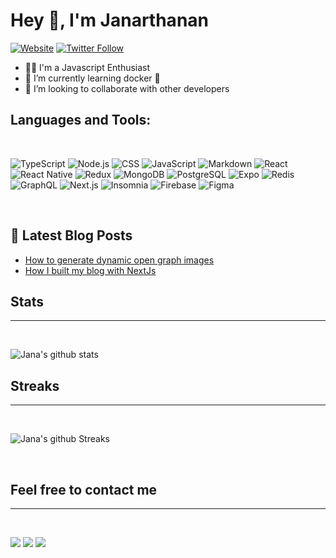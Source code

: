 # Hey 👋, I'm Janarthanan

[![Website](https://img.shields.io/website?label=janasundar.dev&style=for-the-badge&url=https://janasundar.dev)](https://janasundar.dev)
[![Twitter Follow](https://img.shields.io/twitter/follow/Jana__Sundar?color=1DA1F2&logo=twitter&style=for-the-badge)](https://twitter.com/intent/follow?original_referer=https%3A%2F%2Fgithub.com%2FJana__Sundar&screen_name=Jana__Sundar)

- 👨‍💻 I'm a Javascript Enthusiast
- 🌱 I’m currently learning docker 🐳
- 👯 I’m looking to collaborate with other developers

## Languages and Tools:

<br/>

![TypeScript](https://img.shields.io/badge/TypeScript-007ACC?style=for-the-badge&logo=typescript&logoColor=white)
![Node.js](https://img.shields.io/badge/Node.js-43853D?style=for-the-badge&logo=node.js&logoColor=white)
![CSS](https://img.shields.io/badge/CSS-239120?&style=for-the-badge&logo=css3&logoColor=white)
![JavaScript](https://img.shields.io/badge/javascript-%23323330.svg?style=for-the-badge&logo=javascript&logoColor=%23F7DF1E)
![Markdown](https://img.shields.io/badge/Markdown-000000?style=for-the-badge&logo=markdown&logoColor=white)
![React](https://img.shields.io/badge/React-20232A?style=for-the-badge&logo=react&logoColor=61DAFB)
![React Native](https://img.shields.io/badge/React_Native-20232A?style=for-the-badge&logo=react&logoColor=61DAFB)
![Redux](https://img.shields.io/badge/Redux-593D88?style=for-the-badge&logo=redux&logoColor=white)
![MongoDB](https://img.shields.io/badge/MongoDB-4EA94B?style=for-the-badge&logo=mongodb&logoColor=white)
![PostgreSQL](https://img.shields.io/badge/PostgreSQL-316192?style=for-the-badge&logo=postgresql&logoColor=white)
![Expo](https://img.shields.io/badge/Expo-1B1F23?style=for-the-badge&logo=expo&logoColor=white)
![Redis](https://img.shields.io/badge/redis-CC0000.svg?&style=for-the-badge&logo=redis&logoColor=white)
![GraphQL](https://img.shields.io/badge/GraphQl-E10098?style=for-the-badge&logo=graphql&logoColor=white)
![Next.js](https://img.shields.io/badge/next.js-000000?style=for-the-badge&logo=nextdotjs&logoColor=white)
![Insomnia](https://img.shields.io/badge/Insomnia-5849be?style=for-the-badge&logo=Insomnia&logoColor=white)
![Firebase](https://img.shields.io/badge/firebase-ffca28?style=for-the-badge&logo=firebase&logoColor=black)
![Figma](https://img.shields.io/badge/Figma-F24E1E?style=for-the-badge&logo=figma&logoColor=white)

<br/>

## 📝 Latest Blog Posts

<!-- BLOG-POST-LIST:START -->
- [How to generate dynamic open graph images](https://dev.to/janasundar/how-to-generate-dynamic-open-graph-images-366g)
- [How I built my blog with NextJs](https://dev.to/janasundar/how-i-built-my-blog-with-nextjs-fp0)
<!-- BLOG-POST-LIST:END -->

## Stats
---
<br />

![Jana's github stats](https://github-readme-stats.vercel.app/api?username=janasundar)


## Streaks
---

<br>

![Jana's github Streaks](https://github-readme-streak-stats.herokuapp.com/?user=janasundar)

<br>

## Feel free to contact me 
---

<br>

<p>
    <a href="https://twitter.com/Jana__Sundar"><img src="https://img.shields.io/badge/Twitter-1DA1F2?style=for-the-badge&logo=twitter&logoColor=white"/></a>
    <a href="https://www.linkedin.com/in/janarthanan-s-035483140/"><img src="https://img.shields.io/badge/LinkedIn-0077B5?style=for-the-badge&logo=linkedin&logoColor=white"/></a>
    <a href="https://www.polywork.com/janasundar"><img src="https://img.shields.io/badge/polywork-543DE0?style=for-the-badge&logo=polywork&logoColor=white"/></a>
</p>
<br >

[website]: https://janasundar.dev

[twitter]: https://twitter.com/Jana__Sundar

[linkedin]: https://linkedin.com/in/janarthanan-s-035483140

